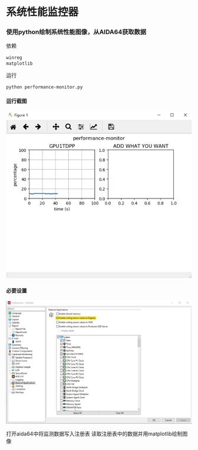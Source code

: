 

# 系统性能监控器

### 使用python绘制系统性能图像，从AIDA64获取数据

依赖

```
winreg
matplotlib
```

运行

```
python performance-monitor.py
```

#### 运行截图

![](https://github.com/iron0rca/performance-monitor/blob/master/image/1.jpg)

#### 必要设置

![](https://github.com/iron0rca/performance-monitor/blob/master/image/2.jpg)

打开aida64中将监测数据写入注册表
读取注册表中的数据并用matplotlib绘制图像
